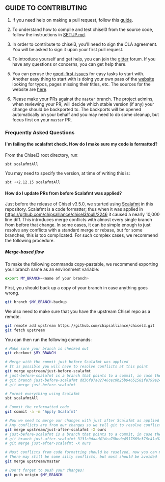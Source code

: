 ## GUIDE TO CONTRIBUTING

1. If you need help on making a pull request, follow this [guide](https://docs.github.com/en/github/collaborating-with-pull-requests/proposing-changes-to-your-work-with-pull-requests/about-pull-requests).

2. To understand how to compile and test chisel3 from the source code, follow the instructions in [SETUP.md](https://github.com/chipsalliance/chisel3/blob/master/SETUP.md).

3. In order to contribute to chisel3, you'll need to sign the CLA agreement. You will be asked to sign it upon your first pull request.

<!-- This ones helped me a lot -->

4. To introduce yourself and get help, you can join the [gitter](https://gitter.im/freechipsproject/chisel3) forum. If you have any questions or concerns, you can get help there.

5. You can peruse the [good-first-issues](https://github.com/chipsalliance/chisel3/issues?q=is%3Aissue+is%3Aopen+label%3A%22good+first+issue%22) for easy tasks to start with. Another easy thing to start with is doing your own pass of the [website](https://www.chisel-lang.org/chisel3/docs/introduction.html) looking for typos, pages missing their titles, etc. The sources for the website are [here](https://github.com/chipsalliance/chisel3/tree/master/docs).

6. Please make your PRs against the `master` branch. The project admins, when reviewing your PR, will decide which stable version (if any) your change should be backported to. The backports will be opened automatically on your behalf and you may need to do some cleanup, but focus first on your `master` PR.

### Frequently Asked Questions

#### I'm failing the scalafmt check. How do I make sure my code is formatted?

From the Chisel3 root directory, run:

```
sbt scalafmtAll
```

You may need to specify the version, at time of writing this is:

```
sbt ++2.12.15 scalafmtAll
```

#### How do I update PRs from before Scalafmt was applied?

Just before the release of Chisel v3.5.0, we started using [Scalafmt](https://scalameta.org/scalafmt/) in this repository.
Scalafmt is a code formatter; thus when it was applied in https://github.com/chipsalliance/chisel3/pull/2246 it caused a nearly 10,000 line diff.
This introduces merge conflicts with almost every single branch from before that change.
In some cases, it can be simple enough to just resolve any conflicts with a standard merge or rebase, but for some branches, this is too complicated.
For such complex cases, we recommend the following procedure.

##### Merge-based flow

To make the following commands copy-pastable, we recommend exporting your branch name as an environment variable:

```bash
export MY_BRANCH=<name of your branch>
```

First, you should back up a copy of your branch in case anything goes wrong.

```bash
git branch $MY_BRANCH-backup
```

We also need to make sure that you have the upstream Chisel repo as a remote.

```bash
git remote add upstream https://github.com/chipsalliance/chisel3.git
git fetch upstream
```

You can then run the following commands:

```bash
# Make sure your branch is checked out
git checkout $MY_BRANCH

# Merge with the commit just before Scalafmt was applied
# It is possible you will have to resolve conflicts at this point
git merge upstream/just-before-scalafmt
# just-before-scalafmt is a branch that points to a commit, in case the branch gets deleted, you can instead run:
# git branch just-before-scalafmt dd36f97a82746cec0b25b94651581fe799e24579
# git merge just-before-scalafmt

# Format everything using Scalafmt
sbt scalafmtAll

# Commit the reformatted code
git commit -a -m 'Apply Scalafmt'

# Now we need to merge our changes with just after Scalafmt as applied
# Any conflicts are from our changes so we tell git to resolve conflicts by picking our changes
git merge upstream/just-after-scalafmt -X ours
# just-before-scalafmt is a branch that points to a commit, in case the branch gets deleted, you can instead run:
# git branch just-after-scalafmt 3131c0daad41dea78bede4517669e376c41a325a
# git merge just-after-scalafmt -X ours

# Most conflicts from code formatting should be resolved, now you can merge master
# There may still be some silly conflicts, but most should be avoided
git merge upstream/master

# Don't forget to push your changes!
git push origin $MY_BRANCH
```

